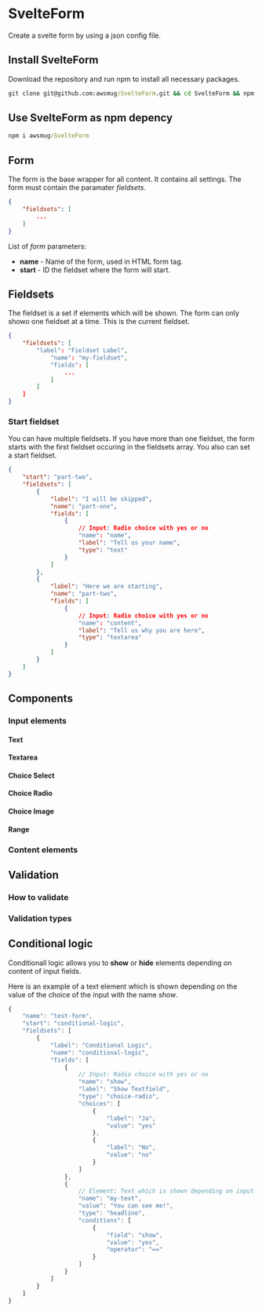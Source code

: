 # SvelteForm

Create a svelte form by using a json config file.

## Install SvelteForm

Download the repository and run npm to install all necessary packages.

```cmd
git clone git@github.com:awsmug/SvelteForm.git && cd SvelteForm && npm i
```

## Use SvelteForm as npm depency

```cmd
npm i awsmug/SvelteForm
```


## Form

The form is the base wrapper for all content. It contains all settings. The form must contain the paramater *fieldsets*.

```json
{
    "fieldsets": [
        ...
    ]
}
```

List of *form* parameters:

- **name** - Name of the form, used in HTML form tag.
- **start** - ID the fieldset where the form will start.

## Fieldsets

The fieldset is  a set if elements which will be shown. The form can only showo one fieldset at a time. This is the current fieldset.

```json
{
    "fieldsets": [
        "label": "Fieldset Label",
            "name": "my-fieldset",
            "fields": [
                ...
            ]
        ]
    ]
}
```

### Start fieldset
You can have multiple fieldsets. If you have more than one fieldset, the form starts with the first fieldset occuring in the fieldsets array. You also can set a start fieldset.

```json
{
    "start": "part-two",
    "fieldsets": [
        {
            "label": "I will be skipped",
            "name": "part-one",
            "fields": [
                {
                    // Input: Radio choice with yes or no
                    "name": "name",
                    "label": "Tell us your name",
                    "type": "text"
                }
            ]
        },
        {
            "label": "Here we are starting",
            "name": "part-two",
            "fields": [
                {
                    // Input: Radio choice with yes or no
                    "name": "content",
                    "label": "Tell us why you are here",
                    "type": "textarea"
                }
            ]
        }
    ]
}
```


## Components

### Input elements

#### Text

#### Textarea

#### Choice Select

#### Choice Radio

#### Choice Image

#### Range

### Content elements

## Validation

### How to validate

### Validation types

## Conditional logic

Conditionall logic allows you to **show** or **hide** elements depending on content of input fields. 

Here is an example of a text element which is shown depending on the value of the choice of the input with the name *show*.

```js
{
    "name": "test-form",
    "start": "conditional-logic",
    "fieldsets": [
        {
            "label": "Conditional Logic",
            "name": "conditional-logic",
            "fields": [
                {
                    // Input: Radio choice with yes or no
                    "name": "show",
                    "label": "Show Textfield",
                    "type": "choice-radio",
                    "choices": [                        
                        {
                            "label": "Ja",
                            "value": "yes"
                        },
                        {
                            "label": "No",
                            "value": "no"
                        }
                    ]
                },
                {
                    // Element: Text which is shown depending on input element
                    "name": "my-text",
                    "value": "You can see me!",
                    "type": "headline",
                    "conditions": [
                        {
                            "field": "show",
                            "value": "yes",
                            "operator": "=="
                        }
                    ]
                }
            ]
        }
    ]
}
```